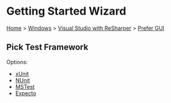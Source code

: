 # Getting Started Wizard

[Home](/docs/wiz/readme.md) > [Windows](Windows.md) > [Visual Studio with ReSharper](Windows_VisualStudioWithReSharper.md) > [Prefer GUI](Windows_VisualStudioWithReSharper_Gui.md)

## Pick Test Framework

Options:
 * [xUnit](result_Windows_VisualStudioWithReSharper_Gui_xUnit.md)
 * [NUnit](result_Windows_VisualStudioWithReSharper_Gui_NUnit.md)
 * [MSTest](result_Windows_VisualStudioWithReSharper_Gui_MSTest.md)
 * [Expecto](result_Windows_VisualStudioWithReSharper_Gui_Expecto.md)
